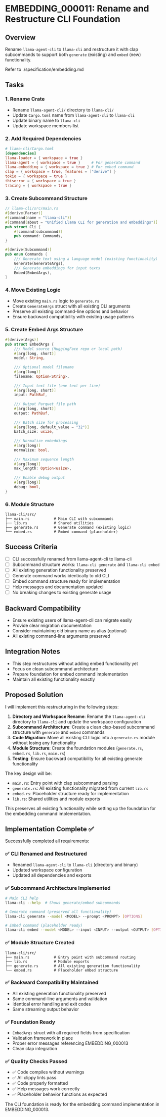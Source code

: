 # EMBEDDING_000011: Rename and Restructure CLI Foundation

## Overview
Rename `llama-agent-cli` to `llama-cli` and restructure it with clap subcommands to support both `generate` (existing) and `embed` (new) functionality.

Refer to ./specification/embedding.md

## Tasks

### 1. Rename Crate
- Rename `llama-agent-cli/` directory to `llama-cli/`
- Update `Cargo.toml` name from `llama-agent-cli` to `llama-cli`
- Update binary name to `llama-cli`
- Update workspace members list

### 2. Add Required Dependencies
```toml
# llama-cli/Cargo.toml
[dependencies]
llama-loader = { workspace = true }
llama-agent = { workspace = true }     # For generate command
llama-embedding = { workspace = true } # For embed command
clap = { workspace = true, features = ["derive"] }
tokio = { workspace = true }
thiserror = { workspace = true }
tracing = { workspace = true }
```

### 3. Create Subcommand Structure
```rust
// llama-cli/src/main.rs
#[derive(Parser)]
#[command(name = "llama-cli")]
#[command(about = "Unified Llama CLI for generation and embeddings")]
pub struct Cli {
    #[command(subcommand)]
    pub command: Commands,
}

#[derive(Subcommand)]
pub enum Commands {
    /// Generate text using a language model (existing functionality)
    Generate(GenerateArgs),
    /// Generate embeddings for input texts
    Embed(EmbedArgs),
}
```

### 4. Move Existing Logic
- Move existing `main.rs` logic to `generate.rs`
- Create `GenerateArgs` struct with all existing CLI arguments
- Preserve all existing command-line options and behavior
- Ensure backward compatibility with existing usage patterns

### 5. Create Embed Args Structure
```rust
#[derive(Args)]
pub struct EmbedArgs {
    /// Model source (HuggingFace repo or local path)
    #[arg(long, short)]
    model: String,
    
    /// Optional model filename
    #[arg(long)]
    filename: Option<String>,
    
    /// Input text file (one text per line)
    #[arg(long, short)]
    input: PathBuf,
    
    /// Output Parquet file path
    #[arg(long, short)]
    output: PathBuf,
    
    /// Batch size for processing
    #[arg(long, default_value = "32")]
    batch_size: usize,
    
    /// Normalize embeddings
    #[arg(long)]
    normalize: bool,
    
    /// Maximum sequence length
    #[arg(long)]
    max_length: Option<usize>,
    
    /// Enable debug output
    #[arg(long)]
    debug: bool,
}
```

### 6. Module Structure
```
llama-cli/src/
├── main.rs           # Main CLI with subcommands
├── lib.rs            # Shared utilities
├── generate.rs       # Generate command (existing logic)
└── embed.rs          # Embed command (placeholder)
```

## Success Criteria
- [ ] CLI successfully renamed from llama-agent-cli to llama-cli
- [ ] Subcommand structure works: `llama-cli generate` and `llama-cli embed`
- [ ] All existing generation functionality preserved
- [ ] Generate command works identically to old CLI
- [ ] Embed command structure ready for implementation
- [ ] Help messages and documentation updated
- [ ] No breaking changes to existing generate usage

## Backward Compatibility
- Ensure existing users of llama-agent-cli can migrate easily
- Provide clear migration documentation
- Consider maintaining old binary name as alias (optional)
- All existing command-line arguments preserved

## Integration Notes
- This step restructures without adding embed functionality yet
- Focus on clean subcommand architecture
- Prepare foundation for embed command implementation
- Maintain all existing functionality exactly

## Proposed Solution

I will implement this restructuring in the following steps:

1. **Directory and Workspace Rename**: Rename the `llama-agent-cli` directory to `llama-cli` and update the workspace configuration
2. **Subcommand Architecture**: Create a clean clap-based subcommand structure with `generate` and `embed` commands
3. **Code Migration**: Move all existing CLI logic into a `generate.rs` module without losing any functionality
4. **Module Structure**: Create the foundation modules (`generate.rs`, `embed.rs`, `lib.rs`, `main.rs`)
5. **Testing**: Ensure backward compatibility for all existing generate functionality

The key design will be:
- `main.rs`: Entry point with clap subcommand parsing
- `generate.rs`: All existing functionality migrated from current `lib.rs`
- `embed.rs`: Placeholder structure ready for implementation
- `lib.rs`: Shared utilities and module exports

This preserves all existing functionality while setting up the foundation for the embedding command implementation.
## Implementation Complete ✅

Successfully completed all requirements:

### ✅ **CLI Renamed and Restructured**
- Renamed `llama-agent-cli` to `llama-cli` (directory and binary)
- Updated workspace configuration
- Updated all dependencies and exports

### ✅ **Subcommand Architecture Implemented**
```bash
# Main CLI help
llama-cli --help  # Shows generate/embed subcommands

# Generate command (preserved all functionality)
llama-cli generate --model <MODEL> --prompt <PROMPT> [OPTIONS]

# Embed command (placeholder ready)
llama-cli embed --model <MODEL> --input <INPUT> --output <OUTPUT> [OPTIONS]
```

### ✅ **Module Structure Created**
```
llama-cli/src/
├── main.rs           # Entry point with subcommand routing
├── lib.rs            # Module exports
├── generate.rs       # All existing generation functionality
└── embed.rs          # Placeholder embed structure
```

### ✅ **Backward Compatibility Maintained**
- All existing generation functionality preserved
- Same command-line arguments and validation
- Identical error handling and exit codes
- Same streaming output behavior

### ✅ **Foundation Ready**
- `EmbedArgs` struct with all required fields from specification
- Validation framework in place
- Proper error messages referencing EMBEDDING_000013
- Clean clap integration

### ✅ **Quality Checks Passed**
- ✅ Code compiles without warnings
- ✅ All clippy lints pass
- ✅ Code properly formatted
- ✅ Help messages work correctly
- ✅ Placeholder behavior functions as expected

The CLI foundation is ready for the embedding command implementation in EMBEDDING_000013.